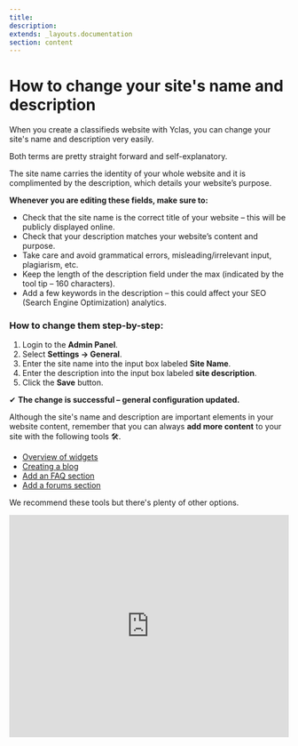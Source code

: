 ```yaml
---
title:
description:
extends: _layouts.documentation
section: content
---
```


# How to change your site's name and description

When you  create a classifieds website with Yclas,  you can change your site's name and description very easily.

Both terms are pretty straight forward and self-explanatory. 

The site name carries the identity of your whole website and it is complimented by the description, which details your website’s purpose.

**Whenever you are editing these fields, make sure to:**

-   Check that the site name is the correct title of your website – this will be publicly displayed online.
-   Check that your description matches your website’s content and purpose.
-   Take care and avoid grammatical errors, misleading/irrelevant input, plagiarism, etc.
-   Keep the length of the description field under the max (indicated by the tool tip – 160 characters).
-   Add a few keywords in the description – this could affect your SEO (Search Engine Optimization) analytics.

### How to change them step-by-step:

1.  Login to the  **Admin Panel**.
2.  Select  **Settings -> General**.
3.  Enter the site name into the input box labeled  **Site Name**.
4.  Enter the description into the input box labeled  **site description**.
5.  Click the  **Save**  button.

✔ **The change is successful – general configuration updated.**

Although the site's name and description are important elements in your website content, remember that you can always **add more content** to your site with the following tools  🛠️.

-   [Overview of widgets](Widgets-overview-of-widgets.md)
-   [Creating a blog](Plugins-create-a-blog) 
-   [Add an FAQ section](Plugins-FAQ-system.md)
-   [Add a forums section](Plugins-forum-section.md) 

We recommend these tools but there's plenty of other options.


<iframe width="100%" height="400px" src="https://www.youtube.com/embed/rtIcLcnIXYk" title="Yclas video" frameborder="0" allow="accelerometer; autoplay; clipboard-write; encrypted-media; gyroscope; picture-in-picture" allowfullscreen></iframe>
 

